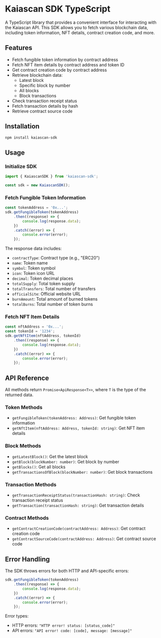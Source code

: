 # Kaiascan SDK TypeScript

A TypeScript library that provides a convenient interface for interacting with the Kaiascan API. This SDK allows you to fetch various blockchain data, including token information, NFT details, contract creation code, and more.

## Features

- Fetch fungible token information by contract address
- Fetch NFT item details by contract address and token ID
- Get contract creation code by contract address
- Retrieve blockchain data:
  - Latest block
  - Specific block by number
  - All blocks
  - Block transactions
- Check transaction receipt status
- Fetch transaction details by hash
- Retrieve contract source code

## Installation

```bash
npm install kaiascan-sdk
```

## Usage

### Initialize SDK

```typescript
import { KaiascanSDK } from 'kaiascan-sdk';

const sdk = new KaiascanSDK();
```

### Fetch Fungible Token Information

```typescript
const tokenAddress = '0x...';
sdk.getFungibleToken(tokenAddress)
    .then((response) => {
        console.log(response.data);
    })
    .catch((error) => {
        console.error(error);
    });
```

The response data includes:
- `contractType`: Contract type (e.g., "ERC20")
- `name`: Token name
- `symbol`: Token symbol
- `icon`: Token icon URL
- `decimal`: Token decimal places
- `totalSupply`: Total token supply
- `totalTransfers`: Total number of transfers
- `officialSite`: Official website URL
- `burnAmount`: Total amount of burned tokens
- `totalBurns`: Total number of token burns

### Fetch NFT Item Details

```typescript
const nftAddress = '0x...';
const tokenId = '1234';
sdk.getNftItem(nftAddress, tokenId)
    .then((response) => {
        console.log(response.data);
    })
    .catch((error) => {
        console.error(error);
    });
```

## API Reference

All methods return `Promise<ApiResponse<T>>`, where `T` is the type of the returned data.

### Token Methods
- `getFungibleToken(tokenAddress: Address)`: Get fungible token information
- `getNftItem(nftAddress: Address, tokenId: string)`: Get NFT item details

### Block Methods
- `getLatestBlock()`: Get the latest block
- `getBlock(blockNumber: number)`: Get block by number
- `getBlocks()`: Get all blocks
- `getTransactionsOfBlock(blockNumber: number)`: Get block transactions

### Transaction Methods
- `getTransactionReceiptStatus(transactionHash: string)`: Check transaction receipt status
- `getTransaction(transactionHash: string)`: Get transaction details

### Contract Methods
- `getContractCreationCode(contractAddress: Address)`: Get contract creation code
- `getContractSourceCode(contractAddress: Address)`: Get contract source code

## Error Handling

The SDK throws errors for both HTTP and API-specific errors:

```typescript
sdk.getFungibleToken(tokenAddress)
    .then((response) => {
        console.log(response.data);
    })
    .catch((error) => {
        console.error(error);
    });
```

Error types:
- HTTP errors: `"HTTP error! status: [status_code]"`
- API errors: `"API error! code: [code], message: [message]"`

